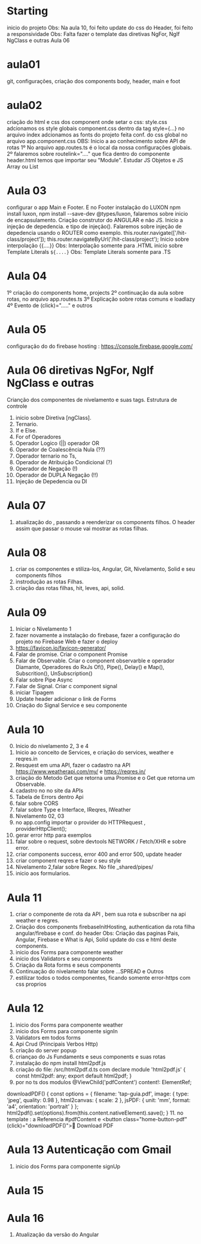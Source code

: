 # Starting

inicio do projeto
Obs: Na aula 10, foi feito update do css do Header, foi feito a responsividade
Obs: Falta fazer o template das diretivas NgFor, NgIf NgClass e outras Aula 06

# aula01

git, configurações, criação dos components body, header, main e foot

# aula02

criação do html e css dos component
onde setar o css:
style.css adcionamos os style globais
component.css
dentro da tag style={...}
no arquivo index adcionamos as fonts do projeto
feita conf. do css global no arquivo app.component.css
OBS: Inicio a ao conhecimento sobre API de rotas
1º No arquivo app.routes.ts é o local da nossa configurações globais.
2º falaremos sobre routelink="...." que fica dentro do componente header.html
temos que importar seu "Module".
Estudar JS Objetos e JS Array ou List

# Aula 03

configurar o app Main e Footer. E no Footer
instalação do LUXON npm install luxon, npm install --save-dev @types/luxon, falaremos sobre inicio de encapsulamento.
Criação construtor do ANGULAR e não JS.
Inicio a injeção de depedencia. e tipo de injeção().
Falaremos sobre injeção de depedencia usando o ROUTER como exemplo. this.router.navigate(['/hit-class/project']); this.router.navigateByUrl('/hit-class/project');
Inicio sobre interpolação {{....}} Obs: Interpolação somente para .HTML
inicio sobre Template Literals `${....}` Obs: Template Literals somente para .TS

# Aula 04

1º criação do components home, projects
2º continuação da aula sobre rotas, no arquivo app.routes.ts
3º Explicação sobre rotas comuns e loadlazy
4º Evento de (click)="....." e outros

# Aula 05

configuração do do firebase hosting : https://console.firebase.google.com/

# Aula 06 diretivas NgFor, NgIf NgClass e outras

Crianção dos componentes de nivelamento e suas tags.
Estrutura de controle

1. inicio sobre Diretiva [ngClass].
2. Ternario.
3. If e Else.
4. For of
   Operadores
5. Operador Logico (||) operador OR
6. Operador de Coalescência Nula (??)
7. Operador ternario no Ts,
8. Operador de Atribuição Condicional (?)
9. Operador de Negação (!)
10. Operador de DUPLA Negação (!!)
11. Injeção de Depedencia ou DI

# Aula 07

1. atualização do <app-header>, passando a reenderizar os components filhos.
   O header assim que passar o mouse vai mostrar as rotas filhas.

# Aula 08

1. criar os componentes e stiliza-los, Angular, Git, Nivelamento, Solid e seu components filhos
2. instrodução as rotas Filhas.
3. criação das rotas filhas, hit, leves, api, solid.

# Aula 09

1. Iniciar o Nivelamento 1
2. fazer novamente a instalação do firebase, fazer a configuração do projeto no Firebase Web e fazer o deploy
3. https://favicon.io/favicon-generator/
4. Falar de promise. Criar o component Promise
5. Falar de Observable. Criar o component observarble e operador Diamante<any>, Operadores do RxJs Of(), Pipe(), Delay() e Map(), Subscrition(), UnSubscription()
6. Falar sobre Pipe Async
7. Falar de Signal. Criar c component signal
8. iniciar Tipagem
9. Update header adicionar o link de Forms
10. Criação do Signal Service e seu componente

# Aula 10

0. Inicio do nivelamento 2, 3 e 4
1. Inicio ao conceito de Services, e criação do services, weather e reqres.in
2. Resquest em uma API, fazer o cadastro na API https://www.weatherapi.com/my/ e https://reqres.in/
3. criação do Metodo Get que retorna uma Promise e o Get que retorna um Observable.
4. cadastro no no site da APIs
5. Tabela de Errors dentro Api
6. falar sobre CORS
7. falar sobre Type e Interface, IReqres, IWeather
8. Nivelamento 02, 03
9. no app.config importar o provider do HTTPRequest , providerHttpClient();
10. gerar error http para exemplos
11. falar sobre o request, sobre devtools NETWORK / Fetch/XHR e sobre error.
12. criar components success, error 400 and error 500, update header
13. criar component reqres e fazer o seu style
14. Nivelamento 2,falar sobre Regex. No file \_shared/pipes/
15. inicio aos formularios.

# Aula 11

1. criar o componente de rota da API , bem sua rota e subscriber na api weather e regres.
2. Criação dos components firebaseInitHosting, authentication da rota filha angular/firebase e conf. do header
   Obs: Criação das paginas Pais, Angular, Firebase e What is Api, Solid update do css e html deste components.
3. inicio dos Forms para componente weather
4. inicio dos Validators e seu components
5. Criação da Rota forms e seus components
6. Continuação do nivelamento falar sobre ...SPREAD e Outros
7. estilizar todos o todos componentes, ficando somente error-https com css proprios

# Aula 12

1. inicio dos Forms para componente weather
2. inicio dos Forms para componente signIn
4. Validators em todos forms
5. Api Crud (Principais Verbos Http)
6. criação do server popup
7. criançao do Js Fundaments e seus components e suas rotas
8. instalação do npm install html2pdf.js
9. criação do file: /src/html2pdf.d.ts com declare module 'html2pdf.js' {
   const html2pdf: any;
   export default html2pdf;
   }
10. por no ts dos modulos @ViewChild('pdfContent') content!: ElementRef;

downloadPDF() {
const options = {
filename: 'tap-guia.pdf',
image: { type: 'jpeg', quality: 0.98 },
html2canvas: { scale: 2 },
jsPDF: { unit: 'mm', format: 'a4', orientation: 'portrait' }
};
html2pdf().set(options).from(this.content.nativeElement).save();
} 
11. no template : a Referencia #pdfContent e <button class="home-button-pdf" (click)="downloadPDF()">📄 Download PDF</button>

# Aula 13 Autenticação com Gmail
1. inicio dos Forms para componente signUp

# Aula 15

# Aula 16

1. Atualização da versão do Angular
